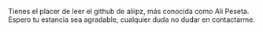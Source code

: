 Tienes el placer de leer el github de aliipz, más conocida como Ali Peseta.
Espero tu estancia sea agradable, cualquier duda no dudar en contactarme.


